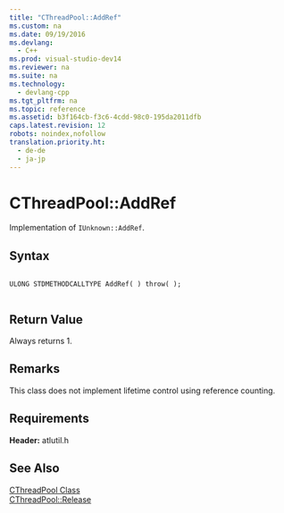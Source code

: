 ```yaml
---
title: "CThreadPool::AddRef"
ms.custom: na
ms.date: 09/19/2016
ms.devlang: 
  - C++
ms.prod: visual-studio-dev14
ms.reviewer: na
ms.suite: na
ms.technology: 
  - devlang-cpp
ms.tgt_pltfrm: na
ms.topic: reference
ms.assetid: b3f164cb-f3c6-4cdd-98c0-195da2011dfb
caps.latest.revision: 12
robots: noindex,nofollow
translation.priority.ht: 
  - de-de
  - ja-jp
---
```

# CThreadPool::AddRef
Implementation of `IUnknown::AddRef`.  
  
## Syntax  
  
```  
  
ULONG STDMETHODCALLTYPE AddRef( ) throw( );  
  
```  
  
## Return Value  
 Always returns 1.  
  
## Remarks  
 This class does not implement lifetime control using reference counting.  
  
## Requirements  
 **Header:** atlutil.h  
  
## See Also  
 [CThreadPool Class](../vs140/CThreadPool-Class.md)   
 [CThreadPool::Release](../vs140/CThreadPool--Release.md)